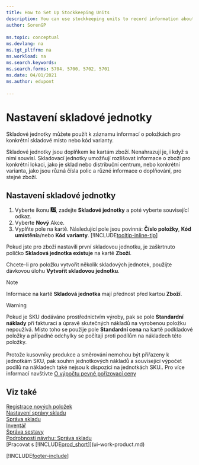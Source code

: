 ```yaml
---
title: How to Set Up Stockkeeping Units
description: You can use stockkeeping units to record information about your items for a specific location or a specific variant code.
author: SorenGP

ms.topic: conceptual
ms.devlang: na
ms.tgt_pltfrm: na
ms.workload: na
ms.search.keywords:
ms.search.forms: 5704, 5700, 5702, 5701
ms.date: 04/01/2021
ms.author: edupont

---
```

# Nastavení skladové jednotky
Skladové jednotky můžete použít k záznamu informací o položkách pro konkrétní skladové místo nebo kód varianty.

Skladové jednotky jsou doplňkem ke kartám zboží. Nenahrazují je, i když s nimi souvisí. Skladovací jednotky umožňují rozlišovat informace o zboží pro konkrétní lokaci, jako je sklad nebo distribuční centrum, nebo konkrétní varianta, jako jsou různá čísla polic a různé informace o doplňování, pro stejné zboží.

## Nastavení skladové jednotky

1. Vyberte ikonu ![Žárovky, která otevře funkci Řekněte mi](media/ui-search/search_small.png "Řekněte mi, co chcete dělat"), zadejte **Skladové jednotky** a poté vyberte související odkaz.
2. Vyberte **Nový** Akce.
3. Vyplňte pole na kartě. Následující pole jsou povinná: **Číslo položky**, **Kód umístění**a/nebo **Kód varianty**. [!INCLUDE[tooltip-inline-tip](includes/tooltip-inline-tip_md.md)]

Pokud jste pro zboží nastavili první skladovou jednotku, je zaškrtnuto políčko **Skladová jednotka existuje** na kartě **Zboží**.

Chcete-li pro položku vytvořit několik skladových jednotek, použijte dávkovou úlohu **Vytvořit skladovou jednotku**.

> [!NOTE]  
> Informace na kartě **Skladová jednotka** mají přednost před kartou **Zboží**.

> [!Warning]
> Pokud je SKU dodáváno prostřednictvím výroby, pak se pole **Standardní náklady** při fakturaci a úpravě skutečných nákladů na vyrobenou položku nepoužívá. Místo toho se použije pole **Standardní cena** na kartě podkladové položky a případné odchylky se počítají proti podílům na nákladech této položky.<br /><br />
> Protože kusovníky produkce a směrování nemohou být přiřazeny k jednotkám SKU, pak souhrn jednotkových nákladů a související výpočet podílů na nákladech také nejsou k dispozici na jednotkách SKU.. Pro více informací navštivte [O výpočtu pevné pořizovací ceny](finance-about-calculating-standard-cost.md)

## Viz také
[Registrace nových položek](inventory-how-register-new-items.md)    
[Nastavení správy skladu](warehouse-setup-warehouse.md)    
[Správa skladu](warehouse-manage-warehouse.md)    
[Inventář](inventory-manage-inventory.md)    
[Správa sestavy](assembly-assemble-items.md)      
[Podrobnosti návrhu: Správa skladu](design-details-warehouse-management.md)    
[Pracovat s [!INCLUDE[prod_short](includes/prod_short.md)]](ui-work-product.md)


[!INCLUDE[footer-include](includes/footer-banner.md)]